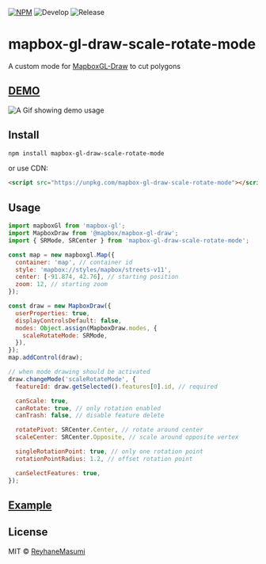 [![NPM](https://img.shields.io/npm/v/mapbox-gl-draw-scale-rotate-mode.svg)](https://www.npmjs.com/package/mapbox-gl-draw-scale-rotate-mode)
![Develop](https://github.com/reyhanemasumi/mapbox-gl-draw-scale-rotate-mode/workflows/Develop/badge.svg)
![Release](https://github.com/reyhanemasumi/mapbox-gl-draw-scale-rotate-mode/workflows/Release/badge.svg)

# mapbox-gl-draw-scale-rotate-mode

A custom mode for [MapboxGL-Draw](https://github.com/mapbox/mapbox-gl-draw) to cut polygons

## [DEMO](https://reyhanemasumi.github.io/mapbox-gl-draw-scale-rotate-mode/)

![A Gif showing demo usage](demo/public/demo.gif)

## Install

```bash
npm install mapbox-gl-draw-scale-rotate-mode
```

or use CDN:

```html
<script src="https://unpkg.com/mapbox-gl-draw-scale-rotate-mode"></script>
```

## Usage

```js
import mapboxGl from 'mapbox-gl';
import MapboxDraw from '@mapbox/mapbox-gl-draw';
import { SRMode, SRCenter } from 'mapbox-gl-draw-scale-rotate-mode';

const map = new mapboxgl.Map({
  container: 'map', // container id
  style: 'mapbox://styles/mapbox/streets-v11',
  center: [-91.874, 42.76], // starting position
  zoom: 12, // starting zoom
});

const draw = new MapboxDraw({
  userProperties: true,
  displayControlsDefault: false,
  modes: Object.assign(MapboxDraw.modes, {
    scaleRotateMode: SRMode,
  }),
});
map.addControl(draw);

// when mode drawing should be activated
draw.changeMode('scaleRotateMode', {
  featureId: draw.getSelected().features[0].id, // required

  canScale: true,
  canRotate: true, // only rotation enabled
  canTrash: false, // disable feature delete

  rotatePivot: SRCenter.Center, // rotate around center
  scaleCenter: SRCenter.Opposite, // scale around opposite vertex

  singleRotationPoint: true, // only one rotation point
  rotationPointRadius: 1.2, // offset rotation point

  canSelectFeatures: true,
});
```

## [Example](https://github.com/ReyhaneMasumi/mapbox-gl-draw-scale-rotate-mode/blob/main/demo/src/App.js)

## License

MIT © [ReyhaneMasumi](LICENSE)
